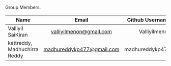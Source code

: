 Group Members.

| Name                         | Email           | Github Username  |
| -----------------------------|:---------------:| ----------------:|
|  Valliyil SaiKiran           | valliyilmenon@gmail.com |                  Valliyilmenon |
| kattreddy, Madhuchirra Reddy| madhureddykp477@gmail.com | madhureddykp477 |

